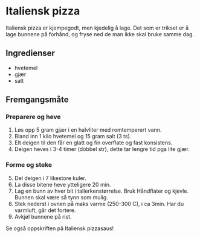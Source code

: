 # Italiensk pizza

Italiensk pizza er kjempegodt, men kjedelig å lage. Det som er trikset er å lage bunnene på forhånd, og fryse ned de man ikke skal bruke samme dag.

## Ingredienser
- hvetemel
- gjær
- salt

## Fremgangsmåte

### Preparere og heve

1. Løs opp 5 gram gjær i en halvliter med romtemperert vann. 
2. Bland inn 1 kilo hvetemel og 15 gram salt (3 ts).
3. Elt deigen til den får en glatt og fin overflate og fast konsistens.
4. Deigen heves i 3-4 timer (dobbel str), dette tar lengre tid pga lite gjær.

### Forme og steke

5. Del deigen i 7 likestore kuler.
6. La disse bitene heve ytteligere 20 min.
7. Lag en bunn av hver bit i tallerkenstørrelse. Bruk Håndflater og kjevle. Bunnen skal være så tynn som mulig.
8. Stek nederst i ovnen på maks varme (250-300 C), i ca 3min. Har du varmluft, går det fortere.
7. Avkjøl bunnene på rist.


Se også oppskriften på Italiensk pizzasaus!